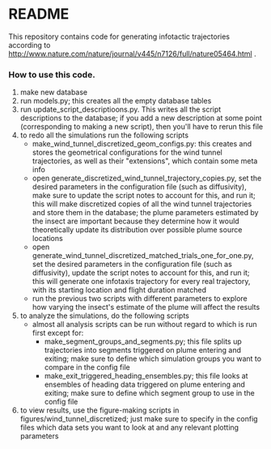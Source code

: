 # README

This repository contains code for generating infotactic trajectories according to http://www.nature.com/nature/journal/v445/n7126/full/nature05464.html .


### How to use this code.

1. make new database
2. run models.py; this creates all the empty database tables
3. run update_script_descriptioons.py. This writes all the script descriptions to the database; if you add a new description at some point (corresponding to making a new script), then you'll have to rerun this file
4. to redo all the simulations run the following scripts
    * make_wind_tunnel_discretized_geom_configs.py: this creates and stores the geometrical configurations for the wind tunnel trajectories, as well as their "extensions", which contain some meta info
    * open generate_discretized_wind_tunnel_trajectory_copies.py, set the desired parameters in the configuration file (such as diffusivity), make sure to update the script notes to account for this, and run it; this will make discretized copies of all the wind tunnel trajectories and store them in the database; the plume parameters estimated by the insect are important because they determine how it would theoretically update its distribution over possible plume source locations
    * open generate_wind_tunnel_discretized_matched_trials_one_for_one.py, set the desired parameters in the configuration file (such as diffusivity), update the script notes to account for this, and run it; this will generate one infotaxis trajectory for every real trajectory, with its starting location and flight duration matched
    * run the previous two scripts with different parameters to explore how varying the insect's estimate of the plume will affect the results
5. to analyze the simulations, do the following scripts
    * almost all analysis scripts can be run without regard to which is run first except for:
        * make_segment_groups_and_segments.py; this file splits up trajectories into segments triggered on plume entering and exiting; make sure to define which simulation groups you want to compare in the config file
        * make_exit_triggered_heading_ensembles.py; this file looks at ensembles of heading data triggered on plume entering and exiting; make sure to define which segment group to use in the config file
6. to view results, use the figure-making scripts in figures/wind_tunnel_discretized; just make sure to specify in the config files which data sets you want to look at and any relevant plotting parameters